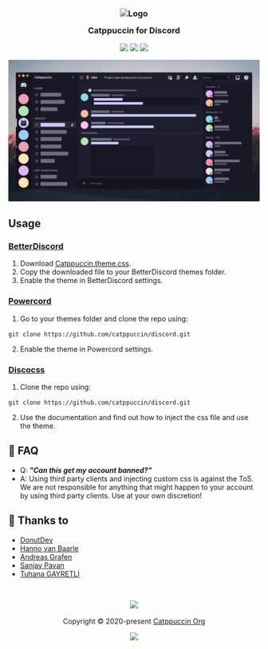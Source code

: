 <h3 align="center">
	<img src="https://raw.githubusercontent.com/catppuccin/catppuccin/dev/assets/logos/exports/1544x1544_circle.png" width="100" alt="Logo"/><br/>
	<img src="https://raw.githubusercontent.com/catppuccin/catppuccin/dev/assets/misc/transparent.png" height="30" width="0px"/>
	Catppuccin for Discord
	<img src="https://raw.githubusercontent.com/catppuccin/catppuccin/dev/assets/misc/transparent.png" height="30" width="0px"/>
</h3>

<p align="center">
    <a href="https://github.com/catppuccin/discord/stargazers"><img src="https://img.shields.io/github/stars/catppuccin/discord?colorA=1e1e28&colorB=c9cbff&style=for-the-badge&logo=starship style=for-the-badge"></a>
    <a href="https://github.com/catppuccin/discord/issues"><img src="https://img.shields.io/github/issues/catppuccin/discord?colorA=1e1e28&colorB=f7be95&style=for-the-badge"></a>
    <a href="https://github.com/catppuccin/discord/contributors"><img src="https://img.shields.io/github/contributors/catppuccin/discord?colorA=1e1e28&colorB=b1e1a6&style=for-the-badge"></a>
</p>


![Discord Theme Preview](assets/preview.jpg)


## Usage

### [BetterDiscord](https://betterdiscord.app)
1. Download [Catppuccin.theme.css](https://raw.githubusercontent.com/catppuccin/discord/master/Catppuccin.theme.css).
2. Copy the downloaded file to your BetterDiscord themes folder.
3. Enable the theme in BetterDiscord settings.

### [Powercord](https://powercord.dev)
1. Go to your themes folder and clone the repo using:
```
git clone https://github.com/catppuccin/discord.git
```
2. Enable the theme in Powercord settings.

### [Discocss](https://github.com/mlvzk/discocss)
1. Clone the repo using:
```
git clone https://github.com/catppuccin/discord.git
```
2. Use the documentation and find out how to inject the css file and use the theme.

## 🙋 FAQ

- Q: **_"Can this get my account banned?"_**
- A: Using third party clients and injecting custom css is against the ToS. We are not responsible for anything that might happen to your account by using third party clients. Use at your own discretion!

## 💝 Thanks to

- [DonutDev](https://github.com/DonutDev)
- [Hanno van Baarle](https://github.com/HannoVB1)
- [Andreas Grafen](https://github.com/andreasgrafen)
- [Sanjay Pavan](https://github.com/WitherCubes)
- [Tuhana GAYRETLİ](https://github.com/tuhanayim)

&nbsp;

<p align="center"><img src="https://raw.githubusercontent.com/catppuccin/catppuccin/dev/assets/footers/gray0_ctp_on_line.svg?sanitize=true" /></p>
<p align="center">Copyright &copy; 2020-present <a href="https://github.com/catppuccin" target="_blank">Catppuccin Org</a>
<p align="center"><a href="https://github.com/catppuccin/catppuccin/blob/main/LICENSE"><img src="https://img.shields.io/static/v1.svg?style=for-the-badge&label=License&message=MIT&logoColor=d9e0ee&colorA=302d41&colorB=c9cbff"/></a></p>
